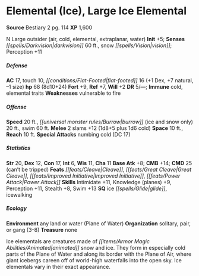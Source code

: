 ﻿---
cssclass: [monsters]
title1: Elemental (Ice), Large Ice Elemental
title2: Large Ice Elemental
CR: 5
sources:
- name: Bestiary 2
  page: 114
  link: http://paizo.com/pathfinderRPG/v5748btpy8hif
XP: 1600
alignment: N
size: Large
type: outsider
subtypes:
- air
- cold
- elemental
- extraplanar
- water
initiative:
  bonus: 5
senses:
  darkvision: 60
  snow vision: true
AC:
  AC: 17
  touch: 10
  flat_footed: 16
  components:
    dex: 1
    natural: 7
    size: -1
HP:
  HP: 68
  long: 8d10+24
saves:
  fort: 9
  ref: 7
  will: 2
DR:
- amount: 5
  weakness: '-'
immunities:
- cold
- elemental traits
weaknesses:
- vulnerable to fire
speeds:
  base: 20
  burrow (ice and snow only): 20
  swim: 60
attacks:
  melee:
  - - text: 2 slams +12 (1d8+5 plus 1d6 cold)
      entries:
      - - damage: 1d8+5
        - damage: 1d6
          type: cold
      count: 2
      attack: slams
      bonus:
      - 12
  special:
  - numbing cold (DC 17)
space: 10
reach: 10
ability_scores:
  STR: 20
  DEX: 12
  CON: 17
  INT: 6
  WIS: 11
  CHA: 11
BAB: 8
CMB: 14
CMD: 25
CMD_other: can't be tripped
feats:
- name: Cleave
- name: Great Cleave
- name: Improved Initiative
- name: Power Attack
skills:
  Intimidate: 11
  Knowledge (planes): 9
  Perception: 11
  Stealth: 8
  Swim: 13
special_qualities:
- ice glide
- icewalking
ecology:
  environment: any land or water (Plane of Water)
  organization: solitary, pair, or gang (3-8)
  treasure_type: none
desc_long: Ice elementals are creatures made of animated snow and ice. They form in
  especially cold parts of the Plane of Water and along its border with the Plane
  of Air, where giant icebergs careen off of world-high waterfalls into the open sky.
  Ice elementals vary in their exact appearance.

---

# Elemental (Ice), Large Ice Elemental

**Source** Bestiary 2 pg. 114
**XP** 1,600

N Large outsider (air, cold, elemental, extraplanar, water)
**Init** +5; **Senses** _[[spells/Darkvision|darkvision]]_ 60 ft., snow _[[spells/Vision|vision]]_; Perception +11

##### Defense

**AC** 17, touch 10, _[[conditions/Flat-Footed|flat-footed]]_ 16 (+1 Dex, +7 natural, –1 size)
**hp** 68 (8d10+24)
**Fort** +9, **Ref** +7, **Will** +2
**DR** 5/—; **Immune** cold, elemental traits
**Weaknesses** vulnerable to fire

##### Offense
**Speed** 20 ft., _[[universal monster rules/Burrow|burrow]]_ (ice and snow only) 20 ft., swim 60 ft.
**Melee** 2 slams +12 (1d8+5 plus 1d6 cold)
**Space** 10 ft., **Reach** 10 ft.
**Special Attacks** numbing cold (DC 17)

##### Statistics
**Str** 20, **Dex** 12, **Con** 17, **Int** 6, **Wis** 11, **Cha** 11
**Base Atk** +8; **CMB** +14; **CMD** 25 (can’t be tripped)
**Feats** _[[feats/Cleave|Cleave]]_, _[[feats/Great Cleave|Great Cleave]]_, _[[feats/Improved Initiative|Improved Initiative]]_, _[[feats/Power Attack|Power Attack]]_
**Skills** Intimidate +11, Knowledge (planes) +9, Perception +11, Stealth +8, Swim +13
**SQ** ice _[[spells/Glide|glide]]_, icewalking

##### Ecology

**Environment** any land or water (Plane of Water)
**Organization** solitary, pair, or gang (3–8)
**Treasure** none

Ice elementals are creatures made of _[[items/Armor Magic Abilities/Animated|animated]]_ snow and ice. They form in especially cold parts of the Plane of Water and along its border with the Plane of Air, where giant icebergs careen off of world-high waterfalls into the open sky. Ice elementals vary in their exact appearance.